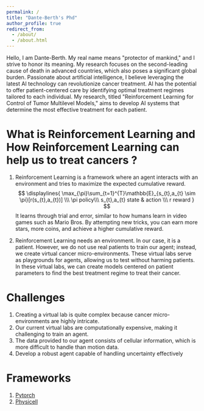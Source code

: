 ```yaml
---
permalink: /
title: "Dante-Berth's Phd"
author_profile: true
redirect_from: 
  - /about/
  - /about.html
---
```

Hello, I am Dante-Berth. My real name means "protector of mankind," and  I strive to honor its meaning. My research focuses on the second-leading cause of death in advanced countries, which also poses a significant global burden. Passionate about artificial intelligence, I believe leveraging the latest AI technology can revolutionize cancer treatment. AI has the potential to offer patient-centered care by identifying optimal treatment regimes tailored to each individual. My research, titled "Reinforcement Learning for Control of Tumor Multilevel Models," aims to develop AI systems that determine the most effective treatment for each patient. 


What is Reinforcement Learning and How Reinforcement Learning can help us to treat cancers ?
======
1. Reinforcement Learning is a framework where an agent interacts with an environment and tries to maximize the expected cumulative reward. 
$$
\displaylines{
\max_{\pi}\sum_{t=1}^{T}\mathbb{E}_{s_{t},a_{t}	\sim \pi}[r(s_{t},a_{t})] \\\
 \pi policy\\\
s_{t},a_{t} state & action \\\
r reward
}
$$
It learns through trial and error, similar to how humans learn in video games such as Mario Bros. By attempting new tricks, you can earn more stars, more coins, and achieve a higher cumulative reward.

2. Reinforcement Learning needs an environment. In our case, it is a patient. However, we do not use real patients to train our agent; instead, we create virtual cancer micro-environments. These virtual labs serve as playgrounds for agents, allowing us to test without harming patients. In these virtual labs, we can create models centered on patient parameters to find the best treatment regime to treat their cancer.

Challenges 
======
1. Creating a virtual lab is quite complex because cancer micro-environments are highly intricate.
2. Our current virtual labs are computationally expensive, making it challenging to train an agent.
3. The data provided to our agent consists of cellular information, which is more difficult to handle than motion data.
4. Develop a robust agent capable of handling uncertainty effectively

Frameworks
======
1. [Pytorch](https://pytorch.org/)
2. [Physicell](http://physicell.org/)
